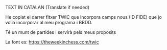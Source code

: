 TEXT IN CATALAN (Translate if needed)

He copiat el darrer fitxer TWIC que incorpora camps nous (ID FIDE) que jo volia incorporar
al meu programa i BBDD.

Té un munt de partides i servirà pels meus proposits

La font es:
https://theweekinchess.com/twic

